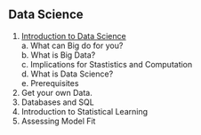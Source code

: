 ## Data Science

1. [Introduction to Data Science](https://github.com/soodoku/data-science\ds1_web.pdf)    
  a. What can Big do for you?  
  b. What is Big Data?  
  c. Implications for Stastistics and Computation  
  d. What is Data Science?  
  e. Prerequisites  
2. Get your own Data.
3. Databases and SQL
4. Introduction to Statistical Learning
5. Assessing Model Fit

